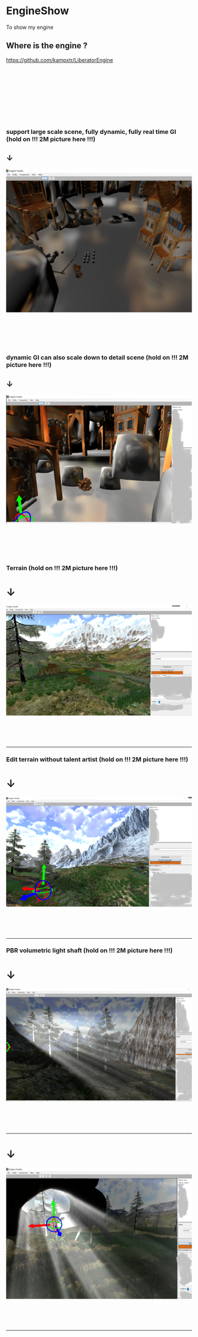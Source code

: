 # EngineShow
To show my engine

## Where is the engine ?
https://github.com/kampxtr/LiberatorEngine
<br>
<br>
<br>
<br>
<br>
<br>
<br>
<br>
<br>
<br>

### support large scale scene, fully dynamic, fully real time GI  (hold on !!! 2M picture here !!!)
## ↓
![](https://github.com/kampxtr/EngineShow/blob/master/screenshot/2018-9-18.png)
<br>
<br>
<br>
<br>
<br>
<br>

### dynamic GI can also scale down to detail scene  (hold on !!! 2M picture here !!!)
## ↓
![](https://github.com/kampxtr/EngineShow/blob/master/screenshot/2018-9-20.png)
<br>
<br>
<br>
<br>
<br>
<br>

### Terrain (hold on !!! 2M picture here !!!)
# ↓
![](https://github.com/kampxtr/EngineShow/blob/master/screenshot/2018-7-29.png)
<br>
<br>
<br>
<br>
<br>
***

### Edit terrain without talent artist (hold on !!! 2M picture here !!!)
# ↓
![](https://github.com/kampxtr/EngineShow/blob/master/screenshot/2018-7-26.png)
<br>
<br>
<br>
<br>
<br>
***

### PBR volumetric light shaft (hold on !!! 2M picture here !!!)
# ↓
![](https://github.com/kampxtr/EngineShow/blob/master/screenshot/2018-7-30.png)
<br>
<br>
<br>
<br>
<br>
***

# ↓
![](https://github.com/kampxtr/LiberatorEngine/blob/master/screenshots/2018-8-11.png)
<br>
<br>
<br>
<br>
<br>
***




